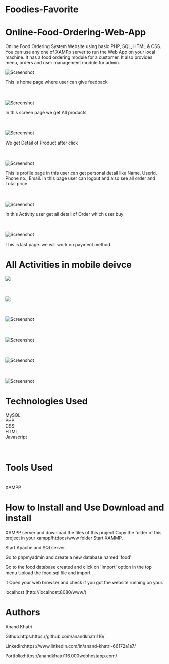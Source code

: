 <h1>Foodies-Favorite</h1>
<h1>Online-Food-Ordering-Web-App
</h1>
<p>Online Food Ordering System Website using basic PHP, SQL, HTML & CSS. You can use any one of XAMPp server to run the Web App on your local machine. It has a food ordering module for a customer. It also provides menu, orders and user management
    module for admin.</p>


 ![Screenshot](/img/home.png)
 <p>This is home page where user can give feedback</p>

 <br><br> ![Screenshot](/img/Allproduct.png)
 <p>In this screen page we get All products</p>
 
  <br><br> ![Screenshot](/img/productdetail.png)

<p>We get Detail of Product after click</p>

 <br><br> ![Screenshot](/img/profile.png)
<p>This is profile page in this user can get personal detail like Name, Userid, Phone no., Email. In this page user can logout and also see all order and Total price.</p>

<br><br> ![Screenshot](/img/cart.png)
<p>In this Activity user get all detail of Order which user buy</p>

<br><br> ![Screenshot](/img/payment.png)
<p>This is last page. we will work on payment method.</p>





<h1>All Activities in mobile deivce</h1>

 ![](/img/mobile-home.png)

 <br><br> ![](/img/Mobile-Allproduct.png)
 
  <br><br> ![Screenshot](/img/mobile-productdetail.png)


 <br><br> ![Screenshot](/img/mobile-profile.png)

<br><br> ![Screenshot](/img/mobile-cart.png)

<br><br> ![Screenshot](/img/mobile-payment.png)
 
 
 
<h1>Technologies Used</h1>
MySQL<br> PHP <br>CSS<br> HTML <br>Javascript<br><br><br>
<h1>Tools Used</h1>
<br>XAMPP
<h1>How to Install and Use Download and install</h1>
<p>XAMPP server and download the files of this project Copy the folder of this project in your xampp/htdocs/www folder Start XAMMP.</p>
<p>Start Apache and SQLserver.</p>
<p>Go to phpmyadmin and create a new database named 'food'</p>
<p>Go to the food database created and click on 'Import' option in the top menu Upload the food.sql file and import </p>
<p>it Open your web browser and check if you got the website running on your.</p>
localhost (http://localhost:8080/www/)
<h1>Authors</h1>
<p>Anand Khatri</p>
<p>Github:https:https://github.com/anandkhatri116/ </p>
<p>LinkedIn:https://www.linkedin.com/in/anand-khatri-66172a1a7/ </p>
<p>Portfolio:https://anandkhatri116.000webhostapp.com/</p>
